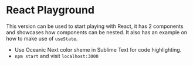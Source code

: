 # React Playground

This version can be used to start playing with React, it has 2 components and showcases how components can be nested. It also has an example on how to make use of `useState`.

- Use Oceanic Next color sheme in Sublime Text for code highlighting. 
- `npm start` and visit `localhost:3000`